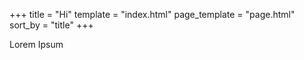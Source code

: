 +++
title = "Hi"
template = "index.html"
page_template = "page.html"
sort_by = "title"
+++

Lorem Ipsum
